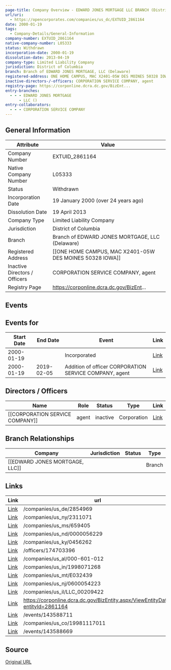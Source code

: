 ```yaml
---
page-title: Company Overview - EDWARD JONES MORTGAGE LLC BRANCH (District of Columbia - EXTUID_2861164)
url/uri:
  - https://opencorporates.com/companies/us_dc/EXTUID_2861164
date: 2000-01-19
tags:
  - Company-Details/General-Information
company-number: EXTUID_2861164
native-company-number: L05333
status: Withdrawn
incorporation-date: 2000-01-19
dissolution-date: 2013-04-19
company-type: Limited Liability Company
jurisdiction: District of Columbia
branch: Branch of EDWARD JONES MORTGAGE, LLC (Delaware)
registered-address: ONE HOME CAMPUS, MAC X2401-05W DES MOINES 50328 IOWA
inactive-directors-/-officers: CORPORATION SERVICE COMPANY, agent
registry-page: https://corponline.dcra.dc.gov/BizEnt...
entry-branches:
  - - - EDWARD JONES MORTGAGE
      - LLC ()
entry-collaborators:
  - - - CORPORATION SERVICE COMPANY
---
```


## General Information
| Attribute          | Value                                       |
|--------------------|---------------------------------------------|
| Company Number     | EXTUID_2861164                              |
| Native Company Number | L05333                                      |
| Status             | Withdrawn                                   |
| Incorporation Date | 19 January 2000 (over 24 years ago)         |
| Dissolution Date   | 19 April 2013                               |
| Company Type       | Limited Liability Company                   |
| Jurisdiction       | District of Columbia                        |
| Branch             | Branch of EDWARD JONES MORTGAGE, LLC (Delaware) |
| Registered Address | [[ONE HOME CAMPUS, MAC X2401-05W DES MOINES 50328 IOWA]] |
| Inactive Directors / Officers | CORPORATION SERVICE COMPANY, agent          |
| Registry Page      | https://corponline.dcra.dc.gov/BizEnt...    |

## Events
## Events for
| Start Date | End Date   | Event                                                   | Link |
|------------|------------|-------------------------------------------------------|------|
| 2000-01-19 |            | Incorporated                                            | [Link](https://opencorporates.com/events/143588711) |
| 2000-01-19 | 2019-02-05 | Addition of officer CORPORATION SERVICE COMPANY, agent  | [Link](https://opencorporates.com/events/143588669) |

## Directors / Officers
| Name                 | Role            | Status     | Type        | Link |
|----------------------|-----------------|------------|-------------|------|
| [[CORPORATION SERVICE COMPANY]] | agent           | inactive   | Corporation | [Link](https://opencorporates.com/officers/174703396) |

## Branch Relationships
| Company | Jurisdiction | Status | Type |
|---------|--------------|--------|------|
| [[EDWARD JONES MORTGAGE, LLC]] |  |  | Branch |

## Links
| Link   | url                            
|--------|--------------------------------|
| [Link](/companies/us_de/2854969) |/companies/us_de/2854969      
| [Link](/companies/us_ny/2311071) |/companies/us_ny/2311071      
| [Link](/companies/us_ms/659405) |/companies/us_ms/659405       
| [Link](/companies/us_nd/0000056229) |/companies/us_nd/0000056229   
| [Link](/companies/us_ky/0456262) |/companies/us_ky/0456262      
| [Link](/officers/174703396) |/officers/174703396           
| [Link](/companies/us_al/000-601-012) |/companies/us_al/000-601-012  
| [Link](/companies/us_in/1998071268) |/companies/us_in/1998071268   
| [Link](/companies/us_mt/E032439) |/companies/us_mt/E032439      
| [Link](/companies/us_nj/0600054223) |/companies/us_nj/0600054223   
| [Link](/companies/us_il/LLC_00209422) |/companies/us_il/LLC_00209422 
| [Link](https://corponline.dcra.dc.gov/BizEntity.aspx/ViewEntityData?entityId=2861164) |https://corponline.dcra.dc.gov/BizEntity.aspx/ViewEntityData?entityId=2861164
| [Link](/events/143588711) |/events/143588711             
| [Link](/companies/us_co/19981117011) |/companies/us_co/19981117011  
| [Link](/events/143588669) |/events/143588669             

## Source
[Original URL](https://opencorporates.com/companies/us_dc/EXTUID_2861164)
